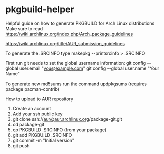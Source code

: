 # pkgbuild-helper
Helpful guide on how to generate PKGBUILD for Arch Linux distributions
Make sure to read 
https://wiki.archlinux.org/index.php/Arch_package_guidelines

https://wiki.archlinux.org/title/AUR_submission_guidelines

To generate the .SRCINFO type makepkg --printsrcinfo > .SRCINFO

First run git needs to set the global username information:
git config --global user.email "you@example.com"
git config --global user.name "Your Name"

To generate new md5sums run the command updpkgsums (requires package pacman-contrib)

How to upload to AUR repository
1. Create an account
2. Add your ssh public key
3. git clone ssh://aur@aur.archlinux.org/package-git.git
4. cd package-git
5. cp PKGBUILD .SRCINFO (from your package)
6. git add PKGBUILD .SRCINFO
7. git commit -m "Initial version"
8. git push
